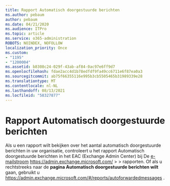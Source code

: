```yaml
---
title: Rapport Automatisch doorgestuurde berichten
ms.author: pebaum
author: pebaum
ms.date: 04/21/2020
ms.audience: ITPro
ms.topic: article
ms.service: o365-administration
ROBOTS: NOINDEX, NOFOLLOW
localization_priority: Once
ms.custom:
- "1195"
- "1200004"
ms.assetid: b8308c24-029f-43ab-af84-0ac97e6ff9d7
ms.openlocfilehash: fdae2acc4d1b78edfdf9fa49cc6711e6f87ea0a3
ms.sourcegitcommit: ab75f66355116e995b3cb5505465b31989339e28
ms.translationtype: MT
ms.contentlocale: nl-NL
ms.lasthandoff: 08/13/2021
ms.locfileid: "58327877"
---
```

# <a name="auto-forwarded-messages-report"></a>Rapport Automatisch doorgestuurde berichten

Als u een rapport wilt bekijken over het aantal automatisch doorgestuurde berichten in uw organisatie, controleert u het rapport Automatisch doorgestuurde berichten in het EAC (Exchange Admin Center) bij De [e-mailstroom](https://docs.microsoft.com/exchange/monitoring/mail-flow-reports/mfr-auto-forwarded-messages-report) <https://admin.exchange.microsoft.com/> \>  \> rapporten. Of als u rechtstreeks naar de **pagina Automatisch doorgestuurde berichten wilt** gaan, gebruikt u <https://admin.exchange.microsoft.com/#/reports/autoforwardedmessages> .
  